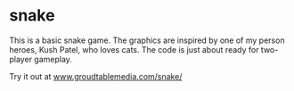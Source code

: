 snake
=====
This is a basic snake game. The graphics are inspired by one of my person heroes, Kush Patel, who loves cats. The code is just about ready for two-player gameplay.  
  
Try it out at www.groudtablemedia.com/snake/ 
